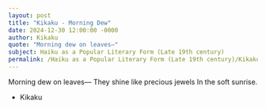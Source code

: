 ```yaml
---
layout: post
title: "Kikaku - Morning Dew"
date: 2024-12-30 12:00:00 -0000
author: Kikaku
quote: "Morning dew on leaves—"
subject: Haiku as a Popular Literary Form (Late 19th century)
permalink: /Haiku as a Popular Literary Form (Late 19th century)/Kikaku/Kikaku - Morning Dew
---
```


Morning dew on leaves—
They shine like precious jewels
In the soft sunrise.

- Kikaku
